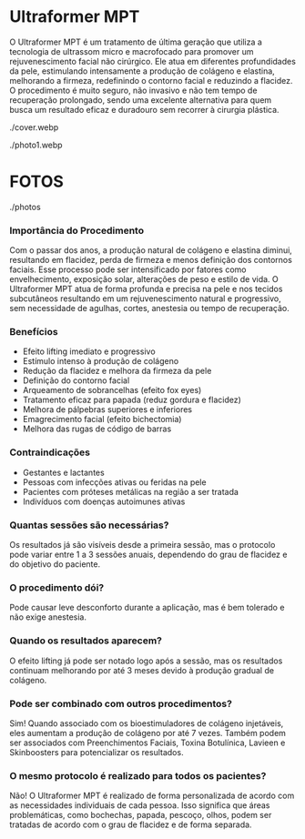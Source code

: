 <!-- title:start -->
# Ultraformer MPT
<!-- title:end -->
<!-- description:start -->
O Ultraformer MPT é um tratamento de última geração que utiliza a tecnologia de ultrassom micro e macrofocado para promover um rejuvenescimento facial não cirúrgico. Ele atua em diferentes profundidades da pele, estimulando intensamente a produção de colágeno e elastina, melhorando a firmeza, redefinindo o contorno facial e reduzindo a flacidez. O procedimento é muito seguro, não invasivo e não tem tempo de recuperação prolongado, sendo uma excelente alternativa para quem busca um resultado eficaz e duradouro sem recorrer à cirurgia plástica.
<!-- description:end -->
<!-- cover:start -->
./cover.webp
<!-- cover:end -->

<!-- photo1:start -->
./photo1.webp
<!-- photo1:end -->

<!-- carousel:start -->
# FOTOS
./photos
<!-- carousel:end -->

<!-- faq:start -->
### Importância do Procedimento  
Com o passar dos anos, a produção natural de colágeno e elastina diminui, resultando em flacidez, perda de firmeza e menos definição dos contornos faciais. Esse processo pode ser intensificado por fatores como envelhecimento, exposição solar, alterações de peso e estilo de vida. O Ultraformer MPT atua de forma profunda e precisa na pele e nos tecidos subcutâneos resultando em um rejuvenescimento natural e progressivo, sem necessidade de agulhas, cortes, anestesia ou tempo de recuperação.
<!-- faq:end -->
<!-- faq:start -->
### Benefícios  
- Efeito lifting imediato e progressivo  
- Estímulo intenso à produção de colágeno  
- Redução da flacidez e melhora da firmeza da pele  
- Definição do contorno facial  
- Arqueamento de sobrancelhas (efeito fox eyes)  
- Tratamento eficaz para papada (reduz gordura e flacidez)  
- Melhora de pálpebras superiores e inferiores  
- Emagrecimento facial (efeito bichectomia)  
- Melhora das rugas de código de barras  
<!-- faq:end -->
<!-- faq:start -->
### Contraindicações  
- Gestantes e lactantes  
- Pessoas com infecções ativas ou feridas na pele  
- Pacientes com próteses metálicas na região a ser tratada  
- Indivíduos com doenças autoimunes ativas  
<!-- faq:end -->
<!-- faq:start -->
### Quantas sessões são necessárias?  
Os resultados já são visíveis desde a primeira sessão, mas o protocolo pode variar entre 1 a 3 sessões anuais, dependendo do grau de flacidez e do objetivo do paciente.
<!-- faq:end -->
<!-- faq:start -->
### O procedimento dói?  
Pode causar leve desconforto durante a aplicação, mas é bem tolerado e não exige anestesia.
<!-- faq:end -->
<!-- faq:start -->
### Quando os resultados aparecem?  
O efeito lifting já pode ser notado logo após a sessão, mas os resultados continuam melhorando por até 3 meses devido à produção gradual de colágeno.
<!-- faq:end -->
<!-- faq:start -->
### Pode ser combinado com outros procedimentos?  
Sim! Quando associado com os bioestimuladores de colágeno injetáveis, eles aumentam a produção de colágeno por até 7 vezes. Também podem ser associados com Preenchimentos Faciais, Toxina Botulínica, Lavieen e Skinboosters para potencializar os resultados.
<!-- faq:end -->
<!-- faq:start -->
### O mesmo protocolo é realizado para todos os pacientes?  
Não! O Ultraformer MPT é realizado de forma personalizada de acordo com as necessidades individuais de cada pessoa. Isso significa que áreas problemáticas, como bochechas, papada, pescoço, olhos, podem ser tratadas de acordo com o grau de flacidez e de forma separada.
<!-- faq:end -->
